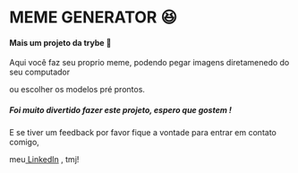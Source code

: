 # MEME GENERATOR 	:laughing:

####  Mais um projeto da trybe :rocket:

Aqui você faz seu proprio meme, podendo pegar imagens diretamenedo do seu computador

ou escolher os modelos pré prontos.

##### Foi muito divertido fazer este projeto, espero que gostem !

E se tiver um feedback por favor fique a vontade para entrar em contato comigo,

meu<a href="https://www.linkedin.com/in/jos%C3%A9-renato-souza-das-gra%C3%A7as-142897170/"> LinkedIn</a> , tmj!
